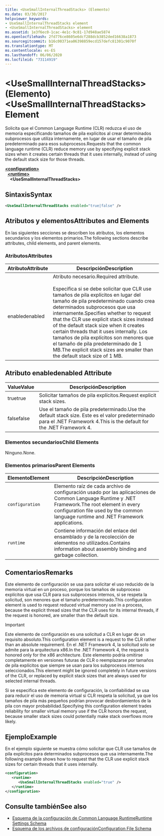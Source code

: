 ```yaml
---
title: <UseSmallInternalThreadStacks> (Elemento)
ms.date: 03/30/2017
helpviewer_keywords:
- UseSmallInternalThreadStacks element
- <UseSmallInternalThreadStacks> element
ms.assetid: 1e3f6ec0-1cac-4e1c-9c81-17d948ae5874
ms.openlocfilehash: 2fd776ce8605e6dcf288dcb3852ded16638a1873
ms.sourcegitcommit: b16c00371ea06398859ecd157defc81301c9070f
ms.translationtype: MT
ms.contentlocale: es-ES
ms.lasthandoff: 06/06/2020
ms.locfileid: "73114919"
---
```

# <a name="usesmallinternalthreadstacks-element"></a><span data-ttu-id="3a201-102">\<UseSmallInternalThreadStacks> (Elemento)</span><span class="sxs-lookup"><span data-stu-id="3a201-102">\<UseSmallInternalThreadStacks> Element</span></span>
<span data-ttu-id="3a201-103">Solicita que el Common Language Runtime (CLR) reduzca el uso de memoria especificando tamaños de pila explícitos al crear determinados subprocesos que utiliza internamente, en lugar de usar el tamaño de pila predeterminado para esos subprocesos.</span><span class="sxs-lookup"><span data-stu-id="3a201-103">Requests that the common language runtime (CLR) reduce memory use by specifying explicit stack sizes when it creates certain threads that it uses internally, instead of using the default stack size for those threads.</span></span>  
  
[**\<configuration>**](../configuration-element.md)\
&nbsp;&nbsp;[**\<runtime>**](runtime-element.md)\
&nbsp;&nbsp;&nbsp;&nbsp;**\<UseSmallInternalThreadStacks>**  
  
## <a name="syntax"></a><span data-ttu-id="3a201-104">Sintaxis</span><span class="sxs-lookup"><span data-stu-id="3a201-104">Syntax</span></span>  
  
```xml  
<UseSmallInternalThreadStacks enabled="true|false" />  
```  
  
## <a name="attributes-and-elements"></a><span data-ttu-id="3a201-105">Atributos y elementos</span><span class="sxs-lookup"><span data-stu-id="3a201-105">Attributes and Elements</span></span>  
 <span data-ttu-id="3a201-106">En las siguientes secciones se describen los atributos, los elementos secundarios y los elementos primarios.</span><span class="sxs-lookup"><span data-stu-id="3a201-106">The following sections describe attributes, child elements, and parent elements.</span></span>  
  
### <a name="attributes"></a><span data-ttu-id="3a201-107">Atributos</span><span class="sxs-lookup"><span data-stu-id="3a201-107">Attributes</span></span>  
  
|<span data-ttu-id="3a201-108">Atributo</span><span class="sxs-lookup"><span data-stu-id="3a201-108">Attribute</span></span>|<span data-ttu-id="3a201-109">Descripción</span><span class="sxs-lookup"><span data-stu-id="3a201-109">Description</span></span>|  
|---------------|-----------------|  
|<span data-ttu-id="3a201-110">enabled</span><span class="sxs-lookup"><span data-stu-id="3a201-110">enabled</span></span>|<span data-ttu-id="3a201-111">Atributo necesario.</span><span class="sxs-lookup"><span data-stu-id="3a201-111">Required attribute.</span></span><br /><br /> <span data-ttu-id="3a201-112">Especifica si se debe solicitar que CLR use tamaños de pila explícitos en lugar del tamaño de pila predeterminado cuando crea determinados subprocesos que usa internamente.</span><span class="sxs-lookup"><span data-stu-id="3a201-112">Specifies whether to request that the CLR use explicit stack sizes instead of the default stack size when it creates certain threads that it uses internally.</span></span> <span data-ttu-id="3a201-113">Los tamaños de pila explícitos son menores que el tamaño de pila predeterminado de 1 MB.</span><span class="sxs-lookup"><span data-stu-id="3a201-113">The explicit stack sizes are smaller than the default stack size of 1 MB.</span></span>|  
  
## <a name="enabled-attribute"></a><span data-ttu-id="3a201-114">Atributo enabled</span><span class="sxs-lookup"><span data-stu-id="3a201-114">enabled Attribute</span></span>  
  
|<span data-ttu-id="3a201-115">Value</span><span class="sxs-lookup"><span data-stu-id="3a201-115">Value</span></span>|<span data-ttu-id="3a201-116">Descripción</span><span class="sxs-lookup"><span data-stu-id="3a201-116">Description</span></span>|  
|-----------|-----------------|  
|<span data-ttu-id="3a201-117">true</span><span class="sxs-lookup"><span data-stu-id="3a201-117">true</span></span>|<span data-ttu-id="3a201-118">Solicitar tamaños de pila explícitos.</span><span class="sxs-lookup"><span data-stu-id="3a201-118">Request explicit stack sizes.</span></span>|  
|<span data-ttu-id="3a201-119">false</span><span class="sxs-lookup"><span data-stu-id="3a201-119">false</span></span>|<span data-ttu-id="3a201-120">Use el tamaño de pila predeterminado.</span><span class="sxs-lookup"><span data-stu-id="3a201-120">Use the default stack size.</span></span> <span data-ttu-id="3a201-121">Este es el valor predeterminado para el .NET Framework 4.</span><span class="sxs-lookup"><span data-stu-id="3a201-121">This is the default for the .NET Framework 4.</span></span>|  
  
### <a name="child-elements"></a><span data-ttu-id="3a201-122">Elementos secundarios</span><span class="sxs-lookup"><span data-stu-id="3a201-122">Child Elements</span></span>  
 <span data-ttu-id="3a201-123">Ninguno.</span><span class="sxs-lookup"><span data-stu-id="3a201-123">None.</span></span>  
  
### <a name="parent-elements"></a><span data-ttu-id="3a201-124">Elementos primarios</span><span class="sxs-lookup"><span data-stu-id="3a201-124">Parent Elements</span></span>  
  
|<span data-ttu-id="3a201-125">Elemento</span><span class="sxs-lookup"><span data-stu-id="3a201-125">Element</span></span>|<span data-ttu-id="3a201-126">Descripción</span><span class="sxs-lookup"><span data-stu-id="3a201-126">Description</span></span>|  
|-------------|-----------------|  
|`configuration`|<span data-ttu-id="3a201-127">Elemento raíz de cada archivo de configuración usado por las aplicaciones de Common Language Runtime y .NET Framework.</span><span class="sxs-lookup"><span data-stu-id="3a201-127">The root element in every configuration file used by the common language runtime and .NET Framework applications.</span></span>|  
|`runtime`|<span data-ttu-id="3a201-128">Contiene información del enlace del ensamblado y de la recolección de elementos no utilizados.</span><span class="sxs-lookup"><span data-stu-id="3a201-128">Contains information about assembly binding and garbage collection.</span></span>|  
  
## <a name="remarks"></a><span data-ttu-id="3a201-129">Comentarios</span><span class="sxs-lookup"><span data-stu-id="3a201-129">Remarks</span></span>  
 <span data-ttu-id="3a201-130">Este elemento de configuración se usa para solicitar el uso reducido de la memoria virtual en un proceso, porque los tamaños de subproceso explícitos que usa CLR para sus subprocesos internos, si se respeta la solicitud, son menores que el tamaño predeterminado.</span><span class="sxs-lookup"><span data-stu-id="3a201-130">This configuration element is used to request reduced virtual memory use in a process, because the explicit thread sizes that the CLR uses for its internal threads, if the request is honored, are smaller than the default size.</span></span>  
  
> [!IMPORTANT]
> <span data-ttu-id="3a201-131">Este elemento de configuración es una solicitud a CLR en lugar de un requisito absoluto.</span><span class="sxs-lookup"><span data-stu-id="3a201-131">This configuration element is a request to the CLR rather than an absolute requirement.</span></span> <span data-ttu-id="3a201-132">En el .NET Framework 4, la solicitud solo se admite para la arquitectura x86.</span><span class="sxs-lookup"><span data-stu-id="3a201-132">In the .NET Framework 4, the request is honored only for the x86 architecture.</span></span> <span data-ttu-id="3a201-133">Este elemento podría omitirse completamente en versiones futuras de CLR o reemplazarse por tamaños de pila explícitos que siempre se usan para los subprocesos internos seleccionados.</span><span class="sxs-lookup"><span data-stu-id="3a201-133">This element might be ignored completely in future versions of the CLR, or replaced by explicit stack sizes that are always used for selected internal threads.</span></span>  
  
 <span data-ttu-id="3a201-134">Si se especifica este elemento de configuración, la confiabilidad se usa para reducir el uso de memoria virtual si CLR respeta la solicitud, ya que los tamaños de pila más pequeños podrían provocar desbordamientos de la pila con mayor probabilidad.</span><span class="sxs-lookup"><span data-stu-id="3a201-134">Specifying this configuration element trades reliability for smaller virtual memory use if the CLR honors the request, because smaller stack sizes could potentially make stack overflows more likely.</span></span>  
  
## <a name="example"></a><span data-ttu-id="3a201-135">Ejemplo</span><span class="sxs-lookup"><span data-stu-id="3a201-135">Example</span></span>  
 <span data-ttu-id="3a201-136">En el ejemplo siguiente se muestra cómo solicitar que CLR use tamaños de pila explícitos para determinados subprocesos que usa internamente.</span><span class="sxs-lookup"><span data-stu-id="3a201-136">The following example shows how to request that the CLR use explicit stack sizes for certain threads that it uses internally.</span></span>  
  
```xml  
<configuration>  
   <runtime>  
      <UseSmallInternalThreadStacks enabled="true" />  
   </runtime>  
</configuration>  
```  
  
## <a name="see-also"></a><span data-ttu-id="3a201-137">Consulte también</span><span class="sxs-lookup"><span data-stu-id="3a201-137">See also</span></span>

- [<span data-ttu-id="3a201-138">Esquema de la configuración de Common Language Runtime</span><span class="sxs-lookup"><span data-stu-id="3a201-138">Runtime Settings Schema</span></span>](index.md)
- [<span data-ttu-id="3a201-139">Esquema de los archivos de configuración</span><span class="sxs-lookup"><span data-stu-id="3a201-139">Configuration File Schema</span></span>](../index.md)
